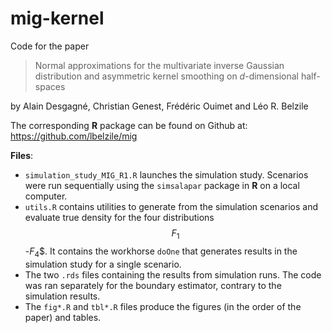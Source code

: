 # mig-kernel

Code for the paper 

> Normal approximations for the multivariate inverse Gaussian distribution and
asymmetric kernel smoothing on $d$-dimensional half-spaces

by Alain Desgagné, Christian Genest, Frédéric Ouimet and Léo R. Belzile

The corresponding **R** package can be found on Github at: https://github.com/lbelzile/mig

**Files**:

- `simulation_study_MIG_R1.R` launches the simulation study. Scenarios were run sequentially using the `simsalapar` package in **R** on a local computer.
- `utils.R` contains utilities to generate from the simulation scenarios and evaluate true density for the four distributions $$F_1$$-$F_4$$. It contains the workhorse `doOne` that generates results in the simulation study for a single scenario.
- The two `.rds` files containing the results from simulation runs. The code was ran separately for the boundary estimator, contrary to the simulation results.
- The `fig*.R` and `tbl*.R` files produce the figures (in the order of the paper) and tables.
